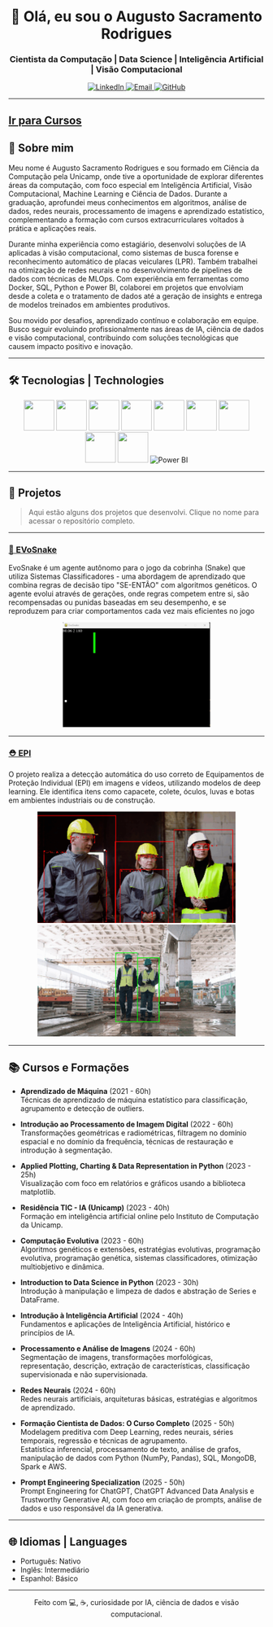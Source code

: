 <h1 align="center">👋 Olá, eu sou o Augusto Sacramento Rodrigues</h1>
<h3 align="center">Cientista da Computação | Data Science | Inteligência Artificial | Visão Computacional</h3>

<p align="center">
  <a href="https://www.linkedin.com/in/augusto-sr-0533a719b/" target="_blank">
    <img alt="LinkedIn" src="https://img.shields.io/badge/-LinkedIn-blue?logo=linkedin&logoColor=white">
  </a>
  <a href="mailto:augustorodrigues1@outlook.com">
    <img alt="Email" src="https://img.shields.io/badge/-Email-red?logo=gmail&logoColor=white">
  </a>
  <a href="https://github.com/AugustoSRodrigues">
    <img alt="GitHub" src="https://img.shields.io/badge/-GitHub-black?logo=github&logoColor=white">
  </a>
</p>

---
[Ir para Cursos](#cursos)
---

## 🚀 Sobre mim 

Meu nome é Augusto Sacramento Rodrigues e sou formado em Ciência da Computação pela Unicamp, onde tive a oportunidade de explorar diferentes áreas da computação, com foco especial em Inteligência Artificial, Visão Computacional, Machine Learning e Ciência de Dados. Durante a graduação, aprofundei meus conhecimentos em algoritmos, análise de dados, redes neurais, processamento de imagens e aprendizado estatístico, complementando a formação com cursos extracurriculares voltados à prática e aplicações reais.

Durante minha experiência como estagiário, desenvolvi soluções de IA aplicadas à visão computacional, como sistemas de busca forense e reconhecimento automático de placas veiculares (LPR). Também trabalhei na otimização de redes neurais e no desenvolvimento de pipelines de dados com técnicas de MLOps. Com experiência em ferramentas como Docker, SQL, Python e Power BI, colaborei em projetos que envolviam desde a coleta e o tratamento de dados até a geração de insights e entrega de modelos treinados em ambientes produtivos.

Sou movido por desafios, aprendizado contínuo e colaboração em equipe. Busco seguir evoluindo profissionalmente nas áreas de IA, ciência de dados e visão computacional, contribuindo com soluções tecnológicas que causem impacto positivo e inovação.


---

## 🛠️ Tecnologias | Technologies

<p align="center">
  <img src="https://cdn.jsdelivr.net/gh/devicons/devicon/icons/python/python-original.svg" width="60" height="60"/>
  <img src="https://cdn.jsdelivr.net/gh/devicons/devicon/icons/pytorch/pytorch-original.svg" width="60" height="60"/>
  <img src="https://cdn.jsdelivr.net/gh/devicons/devicon/icons/tensorflow/tensorflow-original.svg" width="60" height="60"/>
  <img src="https://cdn.jsdelivr.net/gh/devicons/devicon/icons/docker/docker-original.svg" width="60" height="60"/>
  <img src="https://cdn.jsdelivr.net/gh/devicons/devicon/icons/linux/linux-original.svg" width="60" height="60"/>
  <img src="https://cdn.jsdelivr.net/gh/devicons/devicon/icons/mysql/mysql-original.svg" width="60" height="60"/>
  <img src="https://cdn.jsdelivr.net/gh/devicons/devicon/icons/git/git-original.svg" width="60" height="60"/>
  <img src="https://cdn.jsdelivr.net/gh/devicons/devicon/icons/c/c-original.svg" width="60" height="60"/>
  <img src="https://cdn.jsdelivr.net/gh/devicons/devicon/icons/cplusplus/cplusplus-original.svg" width="60" height="60"/>
  <img src="https://img.icons8.com/color/60/000000/power-bi.png" alt="Power BI"/>
</p>

---

## 📂 Projetos

> Aqui estão alguns dos projetos que desenvolvi. Clique no nome para acessar o repositório completo.

---



### [🐍 EVoSnake](https://github.com/AugustoSRodrigues/EvoSnake)  
EvoSnake é um agente autônomo para o jogo da cobrinha (Snake) que utiliza Sistemas Classificadores - uma abordagem de aprendizado que combina regras de decisão    tipo "SE-ENTÃO" com algoritmos genéticos. O agente evolui através de gerações, onde regras competem entre si, são recompensadas ou punidas baseadas em seu desempenho, e se reproduzem para criar comportamentos cada vez mais eficientes no jogo

<p align="center">
<img src="midia/evosnake/snake.gif" alt="EvoSnake Gameplay" width="290"/>
</p>




---
### [⛑️ EPI](https://github.com/AugustoSRodrigues/EPI-PPE)  

O projeto realiza a detecção automática do uso correto de Equipamentos de Proteção Individual (EPI) em imagens e vídeos, utilizando modelos de deep learning. Ele identifica itens como capacete, colete, óculos, luvas e botas em ambientes industriais ou de construção.

<p align="center">
  <img src="midia/ppe/ppe_violacao_light.gif" alt="Projeto 1 GIF 1" width="390" />
  <img src="midia/ppe/ppe_certo_light.gif" alt="Projeto 1 GIF 2" width="390"/>
</p>

---


## 📚 Cursos e Formações <a name="cursos"></a>

- **Aprendizado de Máquina** (2021 - 60h)  
  Técnicas de aprendizado de máquina estatístico para classificação, agrupamento e detecção de outliers.  

- **Introdução ao Processamento de Imagem Digital** (2022 - 60h)  
  Transformações geométricas e radiométricas, filtragem no domínio espacial e no domínio da frequência, técnicas de restauração e introdução à segmentação.  

- **Applied Plotting, Charting & Data Representation in Python** (2023 - 25h)  
  Visualização com foco em relatórios e gráficos usando a biblioteca matplotlib.  

- **Residência TIC - IA (Unicamp)** (2023 - 40h)  
  Formação em inteligência artificial online pelo Instituto de Computação da Unicamp.  

- **Computação Evolutiva** (2023 - 60h)  
  Algoritmos genéticos e extensões, estratégias evolutivas, programação evolutiva, programação genética, sistemas classificadores, otimização multiobjetivo e dinâmica.  

- **Introduction to Data Science in Python** (2023 - 30h)  
  Introdução à manipulação e limpeza de dados e abstração de Series e DataFrame.  

- **Introdução à Inteligência Artificial** (2024 - 40h)  
  Fundamentos e aplicações de Inteligência Artificial, histórico e princípios de IA.  

- **Processamento e Análise de Imagens** (2024 - 60h)  
  Segmentação de imagens, transformações morfológicas, representação, descrição, extração de características, classificação supervisionada e não supervisionada.  

- **Redes Neurais** (2024 - 60h)  
  Redes neurais artificiais, arquiteturas básicas, estratégias e algoritmos de aprendizado.  

- **Formação Cientista de Dados: O Curso Completo** (2025 - 50h)  
  Modelagem preditiva com Deep Learning, redes neurais, séries temporais, regressão e técnicas de agrupamento.  
  Estatística inferencial, processamento de texto, análise de grafos, manipulação de dados com Python (NumPy, Pandas), SQL, MongoDB, Spark e AWS.  

- **Prompt Engineering Specialization** (2025 - 50h)  
  Prompt Engineering for ChatGPT, ChatGPT Advanced Data Analysis e Trustworthy Generative AI, com foco em criação de prompts, análise de dados e uso responsável da IA generativa.  
 

---

## 🌐 Idiomas | Languages

- Português: Nativo  
- Inglês: Intermediário  
- Espanhol: Básico  

---

<p align="center">Feito com 💻, ☕, curiosidade por IA, ciência de dados e visão computacional.</p>

